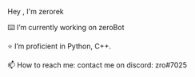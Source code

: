 

Hey  , I'm zerorek

⌨️ I’m currently working on zeroBot

⭐ I’m proficient in Python, C++.

📫 How to reach me: contact me on discord: zro#7025

